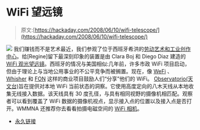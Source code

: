 # WiFi 望远镜

> 原文:[https://hackaday.com/2008/06/10/wifi-telescope/](https://hackaday.com/2008/06/10/wifi-telescope/)

![](../Images/26f0e5eb363145b94a5fa8ed43b0eace.png)
我们赚钱而不是艺术最近，我们参观了位于西班牙希洪的[劳动艺术和工业创作中心](http://www.laboralcentrodearte.org/)。给[Regine]留下最深刻印象的装置是由 Clara Boj 和 Diego Diaz 建造的 [WiFi 观光望远镜](http://www.we-make-money-not-art.com/archives/2008/06/im-back-from-my-favourite.php)。西班牙的情况与美国相似:几年前，许多市政 WiFi 项目启动，但由于理论上与当地公用事业的不公平竞争而被搁置。现在，像 [WeFi](http://www.wefi.com/) 、 [Whisher](http://www.whisher.com/) 和 [FON](http://www.fon.com/en/) 这样的商业项目鼓励人们“分享”他们的 WiFi。 [Observatorio(天文台)](http://banquete.guebs.org/banquete08/spip.php?article157)旨在提供对本地 WiFi 当前状态的洞察。它使用高度定向的八木天线从本地收集无线接入数据。该天线具有 30 度孔径，与具有相同视野的摄像机相匹配。观察者可以看到覆盖了 WiFi 数据的摄像机视点，显示接入点的位置以及接入点是否打开。WMMNA 还推荐你去看看拍摄电磁空间的 [WiFi 相机](http://www.aether.hu/wificamera/)。

*   [永久链接](http://www.we-make-money-not-art.com/archives/2008/06/im-back-from-my-favourite.php)